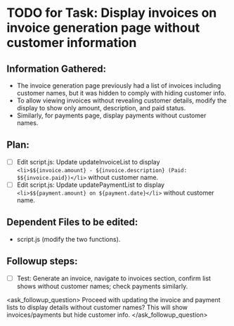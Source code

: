 # TODO for Task: Display invoices on invoice generation page without customer information

## Information Gathered:
- The invoice generation page previously had a list of invoices including customer names, but it was hidden to comply with hiding customer info.
- To allow viewing invoices without revealing customer details, modify the display to show only amount, description, and paid status.
- Similarly, for payments page, display payments without customer names.

## Plan:
- [ ] Edit script.js: Update updateInvoiceList to display `<li>$${invoice.amount} - ${invoice.description} (Paid: $${invoice.paid})</li>` without customer name.
- [ ] Edit script.js: Update updatePaymentList to display `<li>$${payment.amount} on ${payment.date}</li>` without customer name.

## Dependent Files to be edited:
- script.js (modify the two functions).

## Followup steps:
- [ ] Test: Generate an invoice, navigate to invoices section, confirm list shows without customer names; check payments similarly.

<ask_followup_question>
<question>Proceed with updating the invoice and payment lists to display details without customer names? This will show invoices/payments but hide customer info.</question>
</ask_followup_question>
